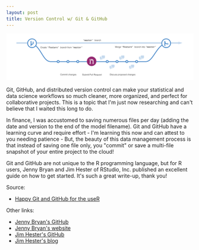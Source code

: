 ```yaml
---
layout: post
title: Version Control w/ Git & GitHub
---
```


![](https://raw.githubusercontent.com/JavOrraca/Home/gh-pages/assets/img/GitCommit.png)

Git, GitHub, and distributed version control can make your statistical and data science workflows so much cleaner, more organized, and perfect for collaborative projects. This is a topic that I'm just now researching and can't believe that I waited this long to do.

In finance, I was accustomed to saving numerous files per day (adding the date and version to the end of the model filename). Git and GitHub have a learning curve and require effort - I'm learning this now and can attest to you needing patience - But, the beauty of this data management process is that instead of saving one file only, you "commit" or save a multi-file snapshot of your entire project to the cloud!

Git and GitHub are not unique to the R programming language, but for R users, Jenny Bryan and Jim Hester of RStudio, Inc. published an excellent guide on how to get started. It's such a great write-up, thank you!

Source:
* [Happy Git and GitHub for the useR](https://happygitwithr.com/)

Other links:
* [Jenny Bryan's GitHub](https://github.com/jennybc)
* [Jenny Bryan's website](https://jennybryan.org/)
* [Jim Hester's GitHub](https://github.com/jimhester)
* [Jim Hester's blog](https://www.jimhester.com/)
